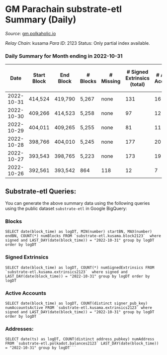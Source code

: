 # GM Parachain substrate-etl Summary (Daily)

_Source_: [gm.polkaholic.io](https://gm.polkaholic.io)

*Relay Chain*: kusama
*Para ID*: 2123
Status: Only partial index available.


### Daily Summary for Month ending in 2022-10-31


| Date | Start Block | End Block | # Blocks | # Missing | # Signed Extrinsics (total) | # Active Accounts | # Addresses with Balances | # Events | # Transfers | # XCM Transfers In | # XCM Transfers Out |
| ---- | ----------- | --------- | -------- | --------- | --------------------------- | ----------------- | ------------------------- | -------- | ----------- | ------------------ | ------------------- |
| 2022-10-31 | 414,524 | 419,790 | 5,267 | none | 131 | 16 |  | 13,864 | 1,672  |   |   |
| 2022-10-30 | 409,266 | 414,523 | 5,258 | none | 97 | 12 |  | 12,888 | 1,084  |   |   |
| 2022-10-29 | 404,011 | 409,265 | 5,255 | none | 81 | 11 |  | 11,895 | 561  |   |   |
| 2022-10-28 | 398,766 | 404,010 | 5,245 | none | 177 | 20 |  | 14,984 | 2,324  |   |   |
| 2022-10-27 | 393,543 | 398,765 | 5,223 | none | 173 | 19 |  | 13,777 | 1,589  |   |   |
| 2022-10-26 | 392,561 | 393,542 | 864 | 118 | 12 | 7 |  | 2,427 | 333  |   |   |

## Substrate-etl Queries:
You can generate the above summary data using the following queries using the public dataset `substrate-etl` in Google BigQuery:


### Blocks
```
SELECT date(block_time) as logDT, MIN(number) startBN, MAX(number) endBN, COUNT(*) numBlocks FROM `substrate-etl.kusama.block2123`  where signed and LAST_DAY(date(block_time)) = "2022-10-31" group by logDT order by logDT
```


### Signed Extrinsics
```
SELECT date(block_time) as logDT, COUNT(*) numSignedExtrinsics FROM `substrate-etl.kusama.extrinsics2123`  where signed and LAST_DAY(date(block_time)) = "2022-10-31" group by logDT order by logDT
```


### Active Accounts
```
SELECT date(block_time) as logDT, COUNT(distinct signer_pub_key) numAccountsActive FROM `substrate-etl.kusama.extrinsics2123` where signed and LAST_DAY(date(block_time)) = "2022-10-31" group by logDT order by logDT
```


### Addresses:
```
SELECT date(ts) as logDT, COUNT(distinct address_pubkey) numAddress FROM `substrate-etl.polkadot.balances2123` LAST_DAY(date(block_time)) = "2022-10-31" group by logDT```

